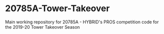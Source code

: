 # 20785A-Tower-Takeover
Main working repository for 20785A - HYBRID's PROS competition code for the 2019-20 Tower Takeover Season
